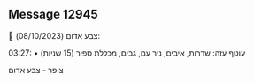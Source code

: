 ## Message 12945

🔴 צבע אדום (08/10/2023):

03:27:
• עוטף עזה: שדרות, איבים, ניר עם, גבים, מכללת ספיר (15 שניות)

צופר - צבע אדום

